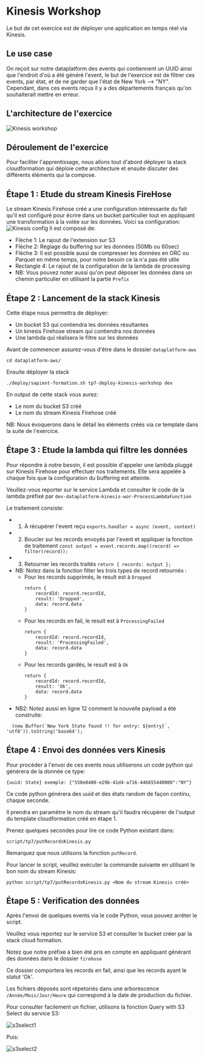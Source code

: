 # Kinesis Workshop
Le but de cet exercice est de déployer une application en temps réel via Kinesis.

## Le use case
On reçoit sur notre dataplatform des events qui contiennent un UUID ainsi que l'endroit d'où a été généré l'event,
le but de l'exercice est de filtrer ces events, par état, et de ne garder que l'état de New York --> "NY".
Cependant, dans ces events reçus il y a des départements français qu'on souhaiterait mettre en erreur.


## L'architecture de l'exercice
![Kinesis workshop](./documentation/tp7/kinesisworkshop.png "Kinesis workshop")

## Déroulement de l'exercice
Pour faciliter l'apprentissage, nous allons tout d'abord déployer la stack cloudformation qui déploie cette architecture 
et ensuite discuter des différents éléments qui la compose.


## Étape 1 : Etude du stream Kinesis FireHose
Le stream Kinesis Firehose créé a une configuration intéressante du fait qu'il est configuré pour écrire dans un bucket particulier
tout en appliquant une transformation à la volée sur les données.
Voici sa configuration:
![Kinesis config](./documentation/tp7/kinesisfirehoseconfig.png "Kinesis Firehose config")
Il est composé de:
* Flèche 1: Le rajout de l'extension sur S3
* Flèche 2: Réglage du buffering sur les données (50Mb ou 60sec)
* Flèche 3: Il est possible aussi de compresser les données en ORC ou Parquet en même temps, pour notre besoin ce la n'a pas été utile
* Rectangle 4: Le rajout de la configuration de la lambda de processing
* NB: Vous pouvez noter aussi qu'on peut déposer les données dans un chemin particulier en utilisant la partie ```Prefix```


## Étape 2 : Lancement de la stack Kinesis
Cette étape nous permettra de déployer:

* Un bucket S3 qui contiendra les données résultantes
* Un kinesis Firehose stream qui contiendra nos données
* Une lambda qui réalisera le filtre sur les données

Avant de commencer assurez-vous d'être dans le dossier `dataplatform-aws` 
```shell
cd dataplatform-aws/
```
Ensuite déployer la stack
```shell
./deploy/sapient-formation.sh tp7-deploy-kinesis-workshop dev
```

En output de cette stack vous aurez:
* Le nom du bucket S3 créé
* Le nom du stream Kinesis Firehose créé

NB: Nous évoquerons dans le détail les éléments créés via ce template dans la suite de l'exercice.

## Étape 3 : Etude la lambda qui filtre les données
Pour répondre à notre besoin, il est possible d'appeler une lambda pluggé sur Kinesis Firehose pour effectuer nos traitements.
Elle sera appelée à chaque fois que la configuration du buffering est atteinte.

Veuillez-vous reporter sur le service Lambda et consulter le code de la lambda préfixé par ````dev-dataplatform-kinesis-wor-ProcessLambdaFunction````

Le traitement consiste:
* 1. À récupérer l'event reçu ````exports.handler = async (event, context) ````
* 2. Boucler sur les records envoyés par l'event et appliquer la fonction de traitement ````const output = event.records.map((record) => filter(record)); ````
* 3. Retourner les records traités  `````return { records: output };`````
* NB: Notez dans la fonction filter les trois types de record retournés :
    * Pour les records supprimés, le result est à ```Dropped```
      ```shell
      return {
          recordId: record.recordId,
          result: 'Dropped',
          data: record.data
      }
      ```
    * Pour les records en fail, le result est à ```ProcessingFailed```
      ```shell
      return {
          recordId: record.recordId,
          result: 'ProcessingFailed',
          data: record.data
      }
      ```
    * Pour les records gardés, le result est à ```Ok```
      ```shell
      return {
          recordId: record.recordId,
          result: 'Ok',
          data: record.data
      }
      ```
* NB2: Notez aussi en ligne 12 comment la nouvelle payload a été construite:
```shell
  (new Buffer(`New York State found !! for entry: ${entry}`, 'utf8')).toString('base64');
  ```


## Étape 4 : Envoi des données vers Kinesis
Pour procéder à l'envoi de ces events nous utiliserons un code python qui générera de la donnée ce type:
```
{uuid: State} exemple: {"550e8400-e29b-41d4-a716-446655440000":"NY"}
```
Ce code python générera des uuid et des états random de façon continu, chaque seconde.

Il prendra en paramètre le nom du stream qu'il faudra récupérer de l'output du template cloudformation créé en étape 1.

Prenez quelques secondes pour lire ce code Python existant dans: 
```
script/tp7/putRecordsKinesis.py
```
Remarquez que nous utilisons la fonction ```putRecord```.

Pour lancer le script, veuillez exécuter la commande suivante en utilisant le bon nom du stream Kinesis:
```shell
python script/tp7/putRecordsKinesis.py <Nom du stream Kinesis créé>
```
## Étape 5 : Verification des données
Après l'envoi de quelques events via le code Python, vous pouvez arrêter le script.

Veuillez vous reportez sur le service S3 et consulter le bucket créer par la stack cloud formation.

Notez que notre préfixe à bien été pris en compte en appliquant générant des données dans le dossier ```firehose```

Ce dossier comportera les records en fail, ainsi que les records ayant le statut 'Ok'.

Les fichiers déposés sont répetoriés dans une arborescence `/Année/Mois/Jour/Heure` qui correspond à la date de production du fichier.

Pour consulter facilement un fichier, utilisons la fonction Query with S3 Select du service S3:

![s3select1](./documentation/tp7/s3select1.png "s3 select 1")

Puis:

![s3select2](./documentation/tp7/s3select2.png "s3 select 2")
